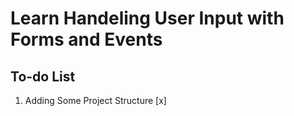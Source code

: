 # Learn Handeling User Input with Forms and Events

## To-do List

1. Adding Some Project Structure [x]
